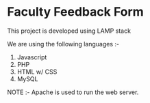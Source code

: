 # Faculty Feedback Form
This project is developed using LAMP stack

We are using the following languages :- 
1) Javascript 
2) PHP 
3) HTML w/ CSS
4) MySQL

NOTE :-
Apache is used to run the web server.
